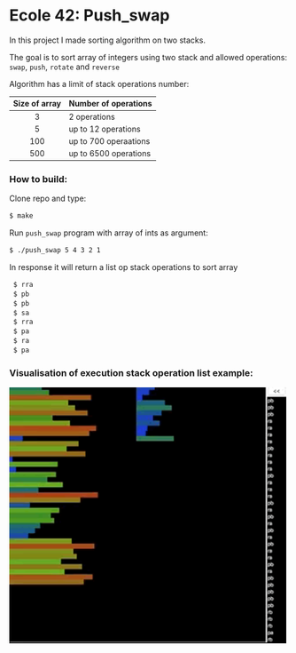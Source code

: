 # Ecole 42: Push_swap

In this project I made sorting algorithm on two stacks. 

The goal is to sort array of integers using two stack and allowed operations: `swap`, `push`, `rotate` and `reverse`

Algorithm has a limit of stack operations number:

| Size of array | Number of operations |
| :---: | --- |
| 3 | 2 operations |
| 5 | up to 12 operations |
| 100 | up to 700 operaations |
| 500 | up to 6500 operations |

### How to build:

Clone repo and type:

```Bash
$ make
```
Run `push_swap` program with array of ints as argument:

```Bash
$ ./push_swap 5 4 3 2 1
```

In response it will return a list op stack operations to sort array

```Bash
 $ rra
 $ pb
 $ pb
 $ sa
 $ rra
 $ pa
 $ ra
 $ pa
```

### Visualisation of execution stack operation list example:

<img src="./visualizer.gif" width="500" alt="vizualize">
